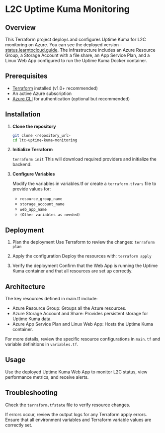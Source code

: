 # L2C Uptime Kuma Monitoring

## Overview

This Terraform project deploys and configures Uptime Kuma for L2C monitoring on Azure. You can see the deployed version - [status.learntocloud.guide](https://status.learntocloud.guide/). The infrastructure includes an Azure Resource Group, a Storage Account with a file share, an App Service Plan, and a Linux Web App configured to run the Uptime Kuma Docker container.

## Prerequisites

- [Terraform](https://www.terraform.io/downloads.html) installed (v1.0+ recommended)
- An active Azure subscription
- [Azure CLI](https://learn.microsoft.com/en-us/cli/azure/install-azure-cli) for authentication (optional but recommended)

## Installation

1. **Clone the repository**  

   ```sh
   git clone <repository_url>
   cd ltc-uptime-kuma-monitoring
   ```


2. **Initialize Terraform**

    `terraform init`
    This will download required providers and initialize the backend.

3. **Configure Variables**

    Modify the variables in variables.tf or create a `terraform.tfvars` file to provide values for:

    - `resource_group_name`
    - `storage_account_name`
    - `web_app_name`
    - `(Other variables as needed)`

## Deployment

1. Plan the deployment
    Use Terraform to review the changes:
    `terraform plan`

2. Apply the configuration
    Deploy the resources with:
    `terraform apply`

3. Verify the deployment
    Confirm that the Web App is running the Uptime Kuma container and that all resources are set up correctly.

## Architecture

The key resources defined in main.tf include:

- Azure Resource Group: Groups all the Azure resources.
- Azure Storage Account and Share: Provides persistent storage for Uptime Kuma data.
- Azure App Service Plan and Linux Web App: Hosts the Uptime Kuma container.

For more details, review the specific resource configurations in `main.tf` and variable definitions in `variables.tf`.

## Usage

Use the deployed Uptime Kuma Web App to monitor L2C status, view performance metrics, and receive alerts.


## Troubleshooting

Check the `terraform.tfstate` file to verify resource changes.

If errors occur, review the output logs for any Terraform apply errors.
Ensure that all environment variables and Terraform variable values are correctly set.
